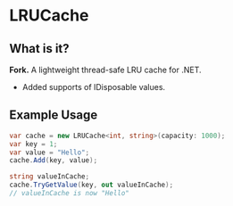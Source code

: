 LRUCache
========

What is it?
-----------

<b>Fork.</b>
A lightweight thread-safe LRU cache for .NET.
* Added supports of IDisposable values.

Example Usage
-------------

``` csharp
var cache = new LRUCache<int, string>(capacity: 1000);
var key = 1;
var value = "Hello";
cache.Add(key, value);

string valueInCache;
cache.TryGetValue(key, out valueInCache);
// valueInCache is now "Hello"
```
